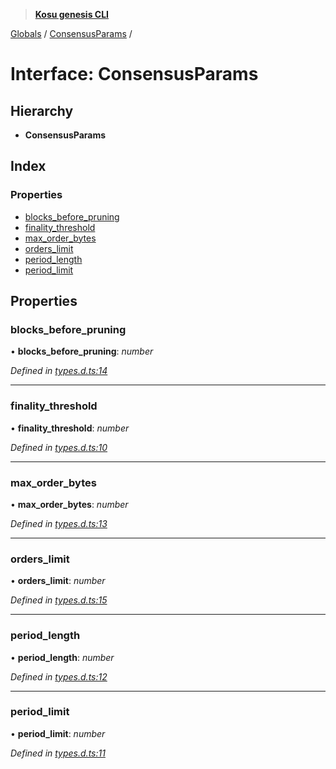 > **[Kosu genesis CLI](../README.md)**

[Globals](../globals.md) / [ConsensusParams](consensusparams.md) /

# Interface: ConsensusParams

## Hierarchy

-   **ConsensusParams**

## Index

### Properties

-   [blocks_before_pruning](consensusparams.md#blocks_before_pruning)
-   [finality_threshold](consensusparams.md#finality_threshold)
-   [max_order_bytes](consensusparams.md#max_order_bytes)
-   [orders_limit](consensusparams.md#orders_limit)
-   [period_length](consensusparams.md#period_length)
-   [period_limit](consensusparams.md#period_limit)

## Properties

### blocks_before_pruning

• **blocks_before_pruning**: _number_

_Defined in [types.d.ts:14](https://github.com/ParadigmFoundation/kosu-monorepo/blob/a7ce3d5b/packages/kosu-genesis-cli/src/types.d.ts#L14)_

---

### finality_threshold

• **finality_threshold**: _number_

_Defined in [types.d.ts:10](https://github.com/ParadigmFoundation/kosu-monorepo/blob/a7ce3d5b/packages/kosu-genesis-cli/src/types.d.ts#L10)_

---

### max_order_bytes

• **max_order_bytes**: _number_

_Defined in [types.d.ts:13](https://github.com/ParadigmFoundation/kosu-monorepo/blob/a7ce3d5b/packages/kosu-genesis-cli/src/types.d.ts#L13)_

---

### orders_limit

• **orders_limit**: _number_

_Defined in [types.d.ts:15](https://github.com/ParadigmFoundation/kosu-monorepo/blob/a7ce3d5b/packages/kosu-genesis-cli/src/types.d.ts#L15)_

---

### period_length

• **period_length**: _number_

_Defined in [types.d.ts:12](https://github.com/ParadigmFoundation/kosu-monorepo/blob/a7ce3d5b/packages/kosu-genesis-cli/src/types.d.ts#L12)_

---

### period_limit

• **period_limit**: _number_

_Defined in [types.d.ts:11](https://github.com/ParadigmFoundation/kosu-monorepo/blob/a7ce3d5b/packages/kosu-genesis-cli/src/types.d.ts#L11)_
